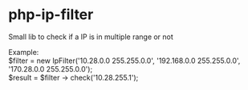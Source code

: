 # php-ip-filter
Small lib to check if a IP is in multiple range or not

Example: <br/>
$filter = new IpFilter('10.28.0.0 255.255.0.0', '192.168.0.0 255.255.0.0', '170.28.0.0 255.255.0.0'); <br/>
$result = $filter -> check('10.28.255.1');
